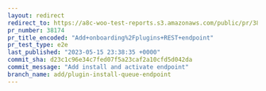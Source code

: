 ```yaml
---
layout: redirect
redirect_to: https://a8c-woo-test-reports.s3.amazonaws.com/public/pr/38174/e2e/index.html
pr_number: 38174
pr_title_encoded: "Add+onboarding%2Fplugins+REST+endpoint"
pr_test_type: e2e
last_published: "2023-05-15 23:38:35 +0000"
commit_sha: d23c1c96e34c7fed07f5a23caf2a10cfd5d042da
commit_message: "Add install and activate endpoint"
branch_name: add/plugin-install-queue-endpoint
---
```

